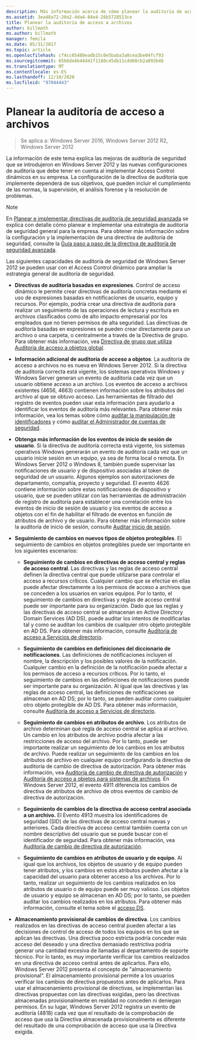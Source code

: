 ```yaml
---
description: Más información acerca de cómo planear la auditoría de acceso a archivos
ms.assetid: 3ea48a72-20a2-4da4-84e4-26b5728513ce
title: Planear la auditoría de acceso a archivos
author: billmath
ms.author: billmath
manager: femila
ms.date: 05/31/2017
ms.topic: article
ms.openlocfilehash: cf4cc05480eadb15c0e5baba3a0cea3be04fcf93
ms.sourcegitcommit: 65b6de6b44d41f1180c45db11cdd60cb2a093b46
ms.translationtype: MT
ms.contentlocale: es-ES
ms.lasthandoff: 12/10/2020
ms.locfileid: "97044443"
---
```

# <a name="plan-for-file-access-auditing"></a>Planear la auditoría de acceso a archivos

>Se aplica a: Windows Server 2016, Windows Server 2012 R2, Windows Server 2012

La información de este tema explica las mejoras de auditoría de seguridad que se introdujeron en Windows Server 2012 y las nuevas configuraciones de auditoría que debe tener en cuenta al implementar Access Control dinámicos en su empresa. La configuración de la directiva de auditoría que implemente dependerá de sus objetivos, que pueden incluir el cumplimiento de las normas, la supervisión, el análisis forense y la resolución de problemas.

> [!NOTE]
> En [Planear e implementar directivas de auditoría de seguridad avanzada](https://go.microsoft.com/fwlink/?LinkID=191139) se explica con detalle cómo planear e implementar una estrategia de auditoría de seguridad general para la empresa. Para obtener más información sobre la configuración y la implementación de una directiva de auditoría de seguridad, consulte la [Guía paso a paso de la directiva de auditoría de seguridad avanzada](https://go.microsoft.com/fwlink/?LinkID=191141).

Las siguientes capacidades de auditoría de seguridad de Windows Server 2012 se pueden usar con el Access Control dinámico para ampliar la estrategia general de auditoría de seguridad.

-   **Directivas de auditoría basadas en expresiones**. Control de acceso dinámico le permite crear directivas de auditoría concretas mediante el uso de expresiones basadas en notificaciones de usuario, equipo y recursos. Por ejemplo, podría crear una directiva de auditoría para realizar un seguimiento de las operaciones de lectura y escritura en archivos clasificados como de alto impacto empresarial por los empleados que no tienen permisos de alta seguridad. Las directivas de auditoría basadas en expresiones se pueden crear directamente para un archivo o una carpeta, o centralmente a través de la Directiva de grupo. Para obtener más información, vea [Directiva de grupo que utiliza Auditoría de acceso a objetos global](https://go.microsoft.com/fwlink/?LinkId=241498).

-   **Información adicional de auditoría de acceso a objetos**. La auditoría de acceso a archivos no es nueva en Windows Server 2012. Si la directiva de auditoría correcta está vigente, los sistemas operativos Windows y Windows Server generan un evento de auditoría cada vez que un usuario obtiene acceso a un archivo. Los eventos de acceso a archivos existentes (4656, 4663) contienen información sobre los atributos del archivo al que se obtuvo acceso. Las herramientas de filtrado del registro de eventos pueden usar esta información para ayudarlo a identificar los eventos de auditoría más relevantes. Para obtener más información, vea los temas sobre cómo [auditar la manipulación de identificadores](/previous-versions/windows/it-pro/windows-server-2008-R2-and-2008/dd772626(v=ws.10)) y cómo [auditar el Administrador de cuentas de seguridad](https://go.microsoft.com/fwlink/?LinkId=241501).

-   **Obtenga más información de los eventos de inicio de sesión de usuario**. Si la directiva de auditoría correcta está vigente, los sistemas operativos Windows generarán un evento de auditoría cada vez que un usuario inicie sesión en un equipo, ya sea de forma local o remota. En Windows Server 2012 o Windows 8, también puede supervisar las notificaciones de usuario y de dispositivo asociadas al token de seguridad de un usuario. Algunos ejemplos son autorizaciones de departamento, compañía, proyecto y seguridad. El evento 4626 contiene información sobre estas notificaciones de dispositivo y usuario, que se pueden utilizar con las herramientas de administración de registro de auditoría para establecer una correlación entre los eventos de inicio de sesión de usuario y los eventos de acceso a objetos con el fin de habilitar el filtrado de eventos en función de atributos de archivo y de usuario. Para obtener más información sobre la auditoría de inicio de sesión, consulte [Auditar inicio de sesión](https://go.microsoft.com/fwlink/?LinkId=241502).

-   **Seguimiento de cambios en nuevos tipos de objetos protegibles**. El seguimiento de cambios en objetos protegibles puede ser importante en los siguientes escenarios:

    -   **Seguimiento de cambios en directivas de acceso central y reglas de acceso central**. Las directivas y las reglas de acceso central definen la directiva central que puede utilizarse para controlar el acceso a recursos críticos. Cualquier cambio que se efectúe en ellas puede afectar directamente a los permisos de acceso a archivos que se conceden a los usuarios en varios equipos. Por lo tanto, el seguimiento de cambios en directivas y reglas de acceso central puede ser importante para su organización. Dado que las reglas y las directivas de acceso central se almacenan en Active Directory Domain Services (AD DS), puede auditar los intentos de modificarlas tal y como se auditan los cambios de cualquier otro objeto protegible en AD DS. Para obtener más información, consulte [Auditoría de acceso a Servicios de directorio](/previous-versions/windows/it-pro/windows-server-2008-R2-and-2008/dd941618(v=ws.10)).

    -   **Seguimiento de cambios en definiciones del diccionario de notificaciones**. Las definiciones de notificaciones incluyen el nombre, la descripción y los posibles valores de la notificación. Cualquier cambio en la definición de la notificación puede afectar a los permisos de acceso a recursos críticos. Por lo tanto, el seguimiento de cambios en las definiciones de notificaciones puede ser importante para su organización. Al igual que las directivas y las reglas de acceso central, las definiciones de notificaciones se almacenan en AD DS; por lo tanto, se pueden auditar como cualquier otro objeto protegible de AD DS. Para obtener más información, consulte [Auditoría de acceso a Servicios de directorio](/previous-versions/windows/it-pro/windows-server-2008-R2-and-2008/dd941618(v=ws.10)).

    -   **Seguimiento de cambios en atributos de archivo**. Los atributos de archivo determinan qué regla de acceso central se aplica al archivo. Un cambio en los atributos de archivo podría afectar a las restricciones de acceso del archivo. Por lo tanto, puede ser importante realizar un seguimiento de los cambios en los atributos de archivo. Puede realizar un seguimiento de los cambios en los atributos de archivo en cualquier equipo configurando la directiva de auditoría de cambio de directiva de autorización. Para obtener más información, vea [Auditoría de cambio de directiva de autorización](https://go.microsoft.com/fwlink/?LinkId=241504) y [Auditoría de acceso a objetos para sistemas de archivos](https://go.microsoft.com/fwlink/?LinkId=241505). En Windows Server 2012, el evento 4911 diferencia los cambios de directiva de atributos de archivo de otros eventos de cambio de directiva de autorización.

    -   **Seguimiento de cambios de la directiva de acceso central asociada a un archivo.** El Evento 4913 muestra los identificadores de seguridad (SID) de las directivas de acceso central nuevas y anteriores. Cada directiva de acceso central también cuenta con un nombre descriptivo del usuario que se puede buscar con el identificador de seguridad. Para obtener más información, vea [Auditoría de cambio de directiva de autorización](https://go.microsoft.com/fwlink/?LinkId=241504).

    -   **Seguimiento de cambios en atributos de usuario y de equipo**. Al igual que los archivos, los objetos de usuario y de equipo pueden tener atributos, y los cambios en estos atributos pueden afectar a la capacidad del usuario para obtener acceso a los archivos. Por lo tanto, realizar un seguimiento de los cambios realizados en los atributos de usuario o de equipo puede ser muy valioso. Los objetos de usuario y equipo se almacenan en AD DS; por lo tanto, se pueden auditar los cambios realizados en los atributos. Para obtener más información, consulte el tema sobre el [acceso DS](https://go.microsoft.com/fwlink/?LinkId=241508).

-   **Almacenamiento provisional de cambios de directiva**. Los cambios realizados en las directivas de acceso central pueden afectar a las decisiones de control de acceso de todos los equipos en los que se aplican las directivas. Una directiva poco estricta podría conceder más acceso del deseado y una directiva demasiado restrictiva podría generar una cantidad excesiva de llamadas al departamento de soporte técnico. Por lo tanto, es muy importante verificar los cambios realizados en una directiva de acceso central antes de aplicarlos. Para ello, Windows Server 2012 presenta el concepto de "almacenamiento provisional". El almacenamiento provisional permite a los usuarios verificar los cambios de directiva propuestos antes de aplicarlos. Para usar el almacenamiento provisional de directivas, se implementan las directivas propuestas con las directivas exigidas, pero las directivas almacenadas provisionalmente en realidad no conceden ni deniegan permisos. En su lugar, Windows Server 2012 registra un evento de auditoría (4818) cada vez que el resultado de la comprobación de acceso que usa la Directiva almacenada provisionalmente es diferente del resultado de una comprobación de acceso que usa la Directiva exigida.

